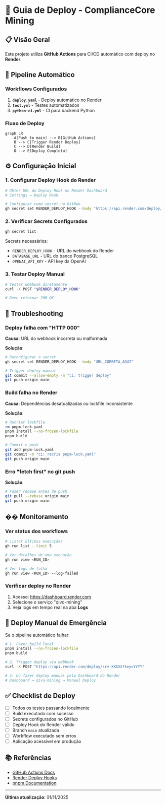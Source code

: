 # 🚀 Guia de Deploy - ComplianceCore Mining

## 📋 Visão Geral

Este projeto utiliza **GitHub Actions** para CI/CD automático com deploy no **Render**.

## 🔄 Pipeline Automático

### Workflows Configurados

1. **`deploy.yaml`** - Deploy automático no Render
2. **`test.yml`** - Testes automatizados
3. **`python-ci.yml`** - CI para backend Python

### Fluxo de Deploy

```mermaid
graph LR
    A[Push to main] --> B[GitHub Actions]
    B --> C[Trigger Render Deploy]
    C --> D[Render Build]
    D --> E[Deploy Completo]
```

## ⚙️ Configuração Inicial

### 1. Configurar Deploy Hook do Render

```bash
# Obter URL do Deploy Hook no Render Dashboard
# Settings → Deploy Hook

# Configurar como secret no GitHub
gh secret set RENDER_DEPLOY_HOOK --body "https://api.render.com/deploy/srv-XXXXX?key=YYYY"
```

### 2. Verificar Secrets Configurados

```bash
gh secret list
```

Secrets necessários:
- `RENDER_DEPLOY_HOOK` - URL do webhook do Render
- `DATABASE_URL` - URL do banco PostgreSQL
- `OPENAI_API_KEY` - API key da OpenAI

### 3. Testar Deploy Manual

```bash
# Testar webhook diretamente
curl -X POST "$RENDER_DEPLOY_HOOK"

# Deve retornar 200 OK
```

## 🐛 Troubleshooting

### Deploy falha com "HTTP 000"

**Causa**: URL do webhook incorreta ou malformada

**Solução**:
```bash
# Reconfigurar o secret
gh secret set RENDER_DEPLOY_HOOK --body "URL_CORRETA_AQUI"

# Trigger deploy manual
git commit --allow-empty -m "ci: trigger deploy"
git push origin main
```

### Build falha no Render

**Causa**: Dependências desatualizadas ou lockfile inconsistente

**Solução**:
```bash
# Recriar lockfile
rm pnpm-lock.yaml
pnpm install --no-frozen-lockfile
pnpm build

# Commit e push
git add pnpm-lock.yaml
git commit -m "ci: recria pnpm-lock.yaml"
git push origin main
```

### Erro "fetch first" no git push

**Solução**:
```bash
# Fazer rebase antes de push
git pull --rebase origin main
git push origin main
```

## �� Monitoramento

### Ver status dos workflows

```bash
# Listar últimas execuções
gh run list --limit 5

# Ver detalhes de uma execução
gh run view <RUN_ID>

# Ver logs de falha
gh run view <RUN_ID> --log-failed
```

### Verificar deploy no Render

1. Acesse: https://dashboard.render.com
2. Selecione o serviço "qivo-mining"
3. Veja logs em tempo real na aba **Logs**

## 🔄 Deploy Manual de Emergência

Se o pipeline automático falhar:

```bash
# 1. Fazer build local
pnpm install --no-frozen-lockfile
pnpm build

# 2. Trigger deploy via webhook
curl -X POST "https://api.render.com/deploy/srv-XXXXX?key=YYYY"

# 3. Ou fazer deploy manual pelo Dashboard do Render
# Dashboard → qivo-mining → Manual Deploy
```

## ✅ Checklist de Deploy

- [ ] Todos os testes passando localmente
- [ ] Build executado com sucesso
- [ ] Secrets configurados no GitHub
- [ ] Deploy Hook do Render válido
- [ ] Branch `main` atualizada
- [ ] Workflow executado sem erros
- [ ] Aplicação acessível em produção

## 📚 Referências

- [GitHub Actions Docs](https://docs.github.com/en/actions)
- [Render Deploy Hooks](https://render.com/docs/deploy-hooks)
- [pnpm Documentation](https://pnpm.io)

---

**Última atualização**: 01/11/2025
